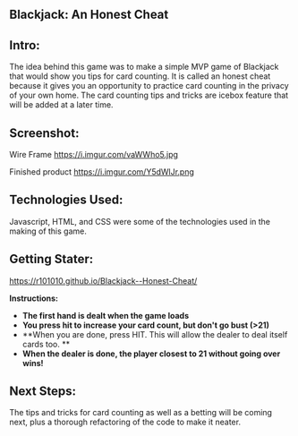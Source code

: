 

## Blackjack: An Honest Cheat


## Intro:

The idea behind this game was to make a simple MVP game of Blackjack that would show you tips for card counting. It is called an honest cheat because it gives you an opportunity to practice card counting in the privacy of your own home. The card counting tips and tricks are icebox feature that will be added at a later time.

## Screenshot:
Wire Frame
https://i.imgur.com/vaWWho5.jpg

Finished product
https://i.imgur.com/Y5dWlJr.png

## Technologies Used:

Javascript, HTML, and CSS were some of the technologies used in the making of this game.

## Getting Stater:

https://r101010.github.io/Blackjack--Honest-Cheat/

**Instructions:**

- **The first hand is dealt when the game loads** 
- **You press hit to increase your card count, but don't go bust (>21)** 
- **When you are done, press HIT. This will allow the dealer to deal itself cards too. ** 
- **When the dealer is done, the player closest to 21 without going over wins!** 

## Next Steps:

The tips and tricks for card counting as well as a betting will be coming next, plus a thorough refactoring of the code to make it neater. 